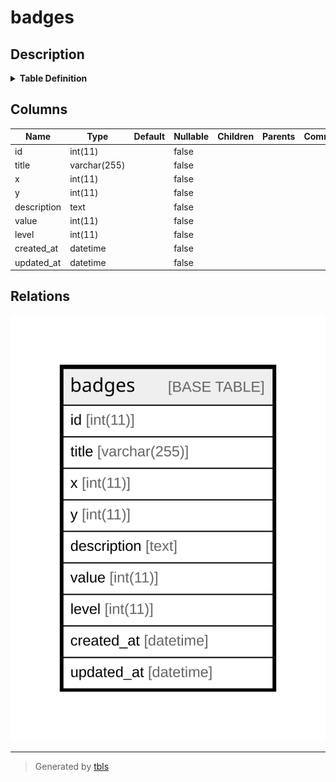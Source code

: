 # badges

## Description

<details>
<summary><strong>Table Definition</strong></summary>

```sql
CREATE TABLE `badges` (
  `id` int(11) NOT NULL,
  `title` varchar(255) NOT NULL,
  `x` int(11) NOT NULL,
  `y` int(11) NOT NULL,
  `description` text NOT NULL,
  `value` int(11) NOT NULL,
  `level` int(11) NOT NULL,
  `created_at` datetime NOT NULL,
  `updated_at` datetime NOT NULL
) ENGINE=InnoDB DEFAULT CHARSET=utf8mb4 COLLATE=utf8mb4_general_ci
```

</details>

## Columns

| Name | Type | Default | Nullable | Children | Parents | Comment |
| ---- | ---- | ------- | -------- | -------- | ------- | ------- |
| id | int(11) |  | false |  |  |  |
| title | varchar(255) |  | false |  |  |  |
| x | int(11) |  | false |  |  |  |
| y | int(11) |  | false |  |  |  |
| description | text |  | false |  |  |  |
| value | int(11) |  | false |  |  |  |
| level | int(11) |  | false |  |  |  |
| created_at | datetime |  | false |  |  |  |
| updated_at | datetime |  | false |  |  |  |

## Relations

![er](badges.svg)

---

> Generated by [tbls](https://github.com/k1LoW/tbls)
